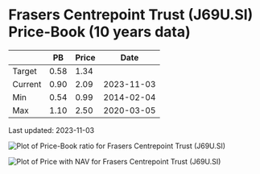 # Frasers Centrepoint Trust (J69U.SI) Price-Book (10 years data)

|     | PB   | Price | Date       |
|-----|------|-------|------------|
| Target | 0.58 | 1.34  |  |
| Current | 0.90 | 2.09  | 2023-11-03 |
| Min | 0.54 | 0.99  | 2014-02-04 |
| Max | 1.10 | 2.50  | 2020-03-05 |

Last updated: 2023-11-03

![Plot of Price-Book ratio for Frasers Centrepoint Trust (J69U.SI)](J69U_pb_10.png)

![Plot of Price with NAV for Frasers Centrepoint Trust (J69U.SI)](J69U_price_nav_10.png)
